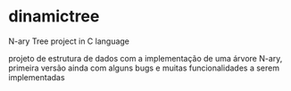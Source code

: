 # dinamictree
N-ary Tree project in C language

projeto de estrutura de dados com a implementação de uma árvore N-ary,
primeira versão ainda com alguns bugs e muitas funcionalidades a serem implementadas
